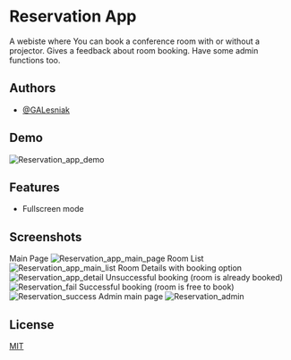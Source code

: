
# Reservation App

A webiste where You can book a conference room with or without a projector. Gives a feedback about room booking. Have some admin functions too.


## Authors

- [@GALesniak](https://github.com/GALesniak)

  
## Demo

![Reservation_app_demo](https://user-images.githubusercontent.com/79670492/136848511-4fe03242-ba72-48ba-a2e5-d0955bedb101.gif)

  
## Features

- Fullscreen mode


  
## Screenshots

Main Page
![Reservation_app_main_page](https://user-images.githubusercontent.com/79670492/136848754-5d7aac2a-3313-45cd-8100-7f876f004cbe.png)
Room List
![Reservation_app_main_list](https://user-images.githubusercontent.com/79670492/136848844-59bf0d33-0393-4fd7-82cf-008f1d53c798.png)
Room Details with booking option
![Reservation_app_detail](https://user-images.githubusercontent.com/79670492/136848893-dd2a8039-a4f8-4f4e-8db8-732f7f44887f.png)
Unsuccessful booking (room is already booked)
![Reservation_fail](https://user-images.githubusercontent.com/79670492/136849011-7e1d41a0-754c-4a2a-af21-fffac71e393f.png)
Successful booking (room is free to book)
![Reservation_success](https://user-images.githubusercontent.com/79670492/136849080-14d5710d-919d-40cb-a53f-d3f337603c10.png)
Admin main page
![Reservation_admin](https://user-images.githubusercontent.com/79670492/136849187-9a9c62ba-8f47-430a-ba7b-6f8a81c815ae.png)
## License

[MIT](https://choosealicense.com/licenses/mit/)

  